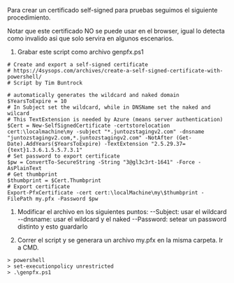 Para crear un certificado self-signed para pruebas seguimos el siguiente procedimiento.

Notar que este certificado NO se puede usar en el browser, igual lo detecta como invalido asi que solo servira en algunos escenarios.

1. Grabar este script como archivo genpfx.ps1

```
# Create and export a self-signed certificate
# https://4sysops.com/archives/create-a-self-signed-certificate-with-powershell/
# Script by Tim Buntrock

# automatically generates the wildcard and naked domain
$YearsToExpire = 10
# In Subject set the wildcard, while in DNSName set the naked and wilcard
# This TextExtension is needed by Azure (means server authentication)
$Cert = New-SelfSignedCertificate -certstorelocation cert:\localmachine\my -subject "*.juntozstagingv2.com" -dnsname "juntozstagingv2.com,*.juntozstagingv2.com" -NotAfter (Get-Date).AddYears($YearsToExpire) -TextExtension "2.5.29.37={text}1.3.6.1.5.5.7.3.1"
# Set password to export certificate
$pw = ConvertTo-SecureString -String "3@gl3c3rt-1641" -Force -AsPlainText
# Get thumbprint
$thumbprint = $Cert.Thumbprint
# Export certificate
Export-PfxCertificate -cert cert:\localMachine\my\$thumbprint -FilePath my.pfx -Password $pw
```

1. Modificar el archivo en los siguientes puntos:
--Subject: usar el wildcard
--dnsname: usar el wildcard y el naked
--Password: setear un password distinto y esto guardarlo

2. Correr el script y se generara un archivo my.pfx en la misma carpeta. Ir a CMD.
```
> powershell
> set-executionpolicy unrestricted
> .\genpfx.ps1
```